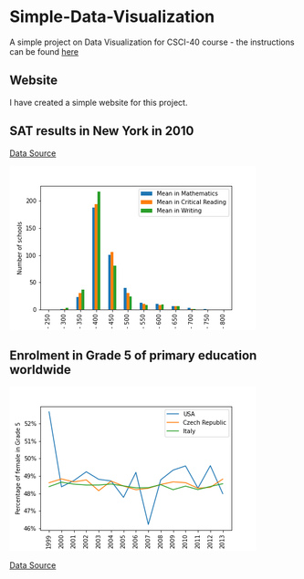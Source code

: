 # Simple-Data-Visualization

A simple project on Data Visualization for CSCI-40 course - the instructions can be found [here](https://github.com/mikeizbicki/cmc-csci040/tree/2021fall/hw_02)

## Website

I have created a simple website for this project. 

## SAT results in New York in 2010

[Data Source](https://catalog.data.gov/dataset/sat-college-board-2010-school-level-results)

<img src = https://github.com/HugoMatousek/Simple-Data-Visualization/blob/main/SAT_figure.png>

## Enrolment in Grade 5 of primary education worldwide

<img src = https://github.com/HugoMatousek/Simple-Data-Visualization/blob/main/Enrollment_figure.png>

[Data Source](http://data.un.org/Data.aspx?q=education&d=UNESCO&f=series:E_1_G5&c=2,3,5,7,9,10&s=ref_area_name:asc,time_period:desc&v=1)